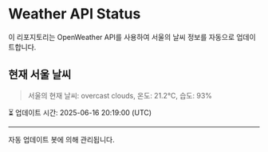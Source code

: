
# Weather API Status

이 리포지토리는 OpenWeather API를 사용하여 서울의 날씨 정보를 자동으로 업데이트합니다.

## 현재 서울 날씨
> 서울의 현재 날씨: overcast clouds, 온도: 21.2°C, 습도: 93%

⏳ 업데이트 시간: 2025-06-16 20:19:00 (UTC)

---
자동 업데이트 봇에 의해 관리됩니다.
